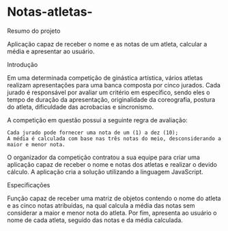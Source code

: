 # Notas-atletas-

Resumo do projeto

Aplicação capaz de receber o nome e as notas de um atleta, calcular a média e apresentar ao usuário.

Introdução

Em uma determinada competição de ginástica artística, vários atletas realizam apresentações para uma banca composta por cinco jurados. Cada jurado é responsável por avaliar um critério em específico, sendo eles o tempo de duração da apresentação, originalidade da coreografia, postura do atleta, dificuldade das acrobacias e sincronismo.

A competição em questão possui a seguinte regra de avaliação:

    Cada jurado pode fornecer uma nota de um (1) a dez (10);
    A média é calculada com base nas três notas do meio, desconsiderando a maior e menor nota.

O organizador da competição contratou a sua equipe para criar uma aplicação capaz de receber o nome e notas dos atletas e realizar o devido cálculo. A aplicação cria a solução utilizando a linguagem JavaScript.

Especificações

 Função capaz de receber uma matriz de objetos contendo o nome do atleta e as cinco notas atribuídas, na qual calcula a média das notas sem considerar a maior e menor nota do atleta. Por fim, apresenta ao usuário o nome de cada atleta, seguido das notas e da média calculada.